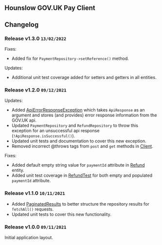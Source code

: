 ## Hounslow GOV.UK Pay Client

## Changelog

### Release v1.3.0 `13/02/2022`

Fixes:
- Added fix for `PaymentRepository->setReference()` method.

Updates:
- Additional unit test coverage added for setters and getters in all entities.

### Release v1.2.0 `09/12/2021`

Updates:
- Added [ApiErrorResponseException](../src/Exception/ApiErrorResponseException.php) which takes `ApiResponse` as an argument and stores (and provides) error response information from the GOV.UK api.
- Updated `PaymentRepository` and `RefundRepository` to throw this exception for an unsuccessful api response (`!ApiResponse.isSuccessful()`).
- Updated unit tests and documentation to cover this new exception.
- Removed incorrect @throws tags from `post` and `get` methods in [Client](../src/Client/Client.php).

Fixes:
- Added default empty string value for `paymentId` attribute in [Refund](../src/Entity/Refund.php) entity.
- Added unit test coverage in [RefundTest](../tests/unit/Entity/RefundTest.php) for both empty and populated `paymentId` attribute.

### Release v1.1.0 `10/11/2021`

- Added [PaginatedResults](../src/Entity/PaginatedResults.php) to better structure the repository results for `fetchAll()` requests.
- Updated unit tests to cover this new functionality.

### Release v1.0.0 `09/11/2021`

Initial application layout.

